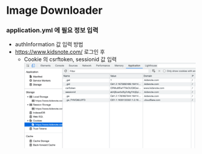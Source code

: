 # Image Downloader

### application.yml 에 필요 정보 입력
- authInformation 값 입력 방법
- https://www.kidsnote.com/ 로그인 후
  - Cookie 의 csrftoken, sessionid 값 입력
  ![](src/main/resources/cookieScreen.png)